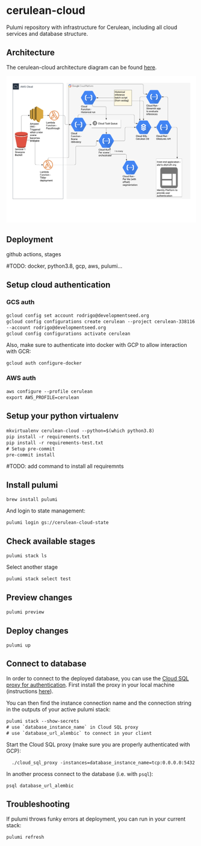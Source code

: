 # cerulean-cloud
Pulumi repository with infrastructure for Cerulean, including all cloud services and database structure.

## Architecture

The cerulean-cloud architecture diagram can be found [here](https://lucid.app/lucidchart/26eb638d-3ba3-4461-aa1d-04ae4ec55d52/edit?viewport_loc=-2228%2C-1113%2C2759%2C3315%2CHowzCfBBZfS3&invitationId=inv_65f7accd-dc09-4ef1-9c28-81a34ce0976e#).

![Cerulean Cloud Architecture](architecture.png)

## Deployment

github actions, stages

#TODO: docker, python3.8, gcp, aws, pulumi...
## Setup cloud authentication
### GCS auth
```
gcloud config set account rodrigo@developmentseed.org
gcloud config configurations create cerulean --project cerulean-338116 --account rodrigo@developmentseed.org
gcloud config configurations activate cerulean
```

Also, make sure to authenticate into docker with GCP to allow interaction with GCR:
```
gcloud auth configure-docker
```
### AWS auth
```
aws configure --profile cerulean
export AWS_PROFILE=cerulean
```

## Setup your python virtualenv
```
mkvirtualenv cerulean-cloud --python=$(which python3.8)
pip install -r requirements.txt
pip install -r requirements-test.txt
# Setup pre-commit
pre-commit install
```
#TODO: add command to install all requiremnts
## Install pulumi
```
brew install pulumi
```

And login to state management:
```
pulumi login gs://cerulean-cloud-state
```

## Check available stages
```
pulumi stack ls
```
Select another stage
```
pulumi stack select test
```

## Preview changes
```
pulumi preview
```

## Deploy changes
```
pulumi up
```

## Connect to database

In order to connect to the deployed database, you can use the [Cloud SQL proxy for authentication](https://cloud.google.com/sql/docs/mysql/connect-admin-proxy). First install the proxy in your local machine (instructions [here](https://cloud.google.com/sql/docs/mysql/connect-admin-proxy#install)).

You can then find the instance connection name and the connection string in the outputs of your active pulumi stack:
```
pulumi stack --show-secrets
# use `database_instance_name` in Cloud SQL proxy
# use `database_url_alembic` to connect in your client
```

Start the Cloud SQL proxy (make sure you are properly authenticated with GCP):
```
  ./cloud_sql_proxy -instances=database_instance_name=tcp:0.0.0.0:5432
```

In another process connect to the database (i.e. with `psql`):
```
psql database_url_alembic
```

## Troubleshooting

If pulumi throws funky errors at deployment, you can run in your current stack:
```
pulumi refresh
```